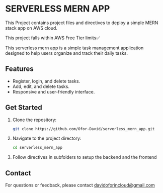# SERVERLESS MERN APP

This Project contains project files and directives to deploy a simple MERN stack app on AWS cloud.

This project falls within AWS Free Tier limits✅

This serverless mern app is a simple task management application designed to help users organize and track their daily tasks.

## Features

- Register, login, and delete tasks.
- Add, edit, and delete tasks.
- Responsive and user-friendly interface.

## Get Started

1. Clone the repository:
    ```bash
    git clone https://github.com/Ofor-David/serverless_mern_app.git
    ```
2. Navigate to the project directory:
    ```bash
    cd serverless_mern_app
    ```
3. Follow directives in subfolders to setup the backend and the frontend

## Contact

For questions or feedback, please contact [davidoforincloud@gmail.com](mailto:davidoforincloud@gmail.com)